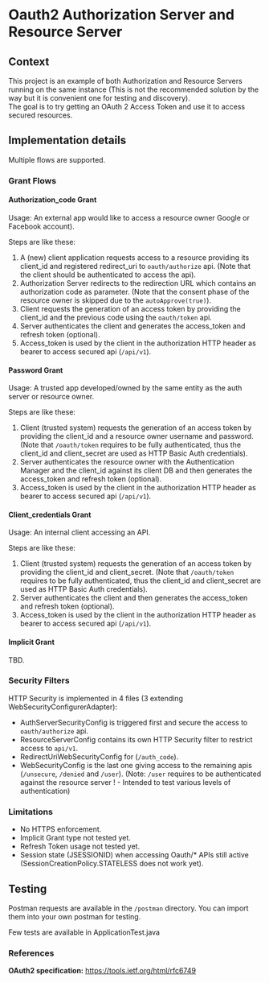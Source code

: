 # Oauth2 Authorization Server and Resource Server

## Context

This project is an example of both Authorization and Resource Servers running on the same instance 
(This is not the recommended solution by the way but it is convenient one for testing and discovery).  
The goal is to try getting an OAuth 2 Access Token and use it to access secured resources.  


## Implementation details

Multiple flows are supported.

### Grant Flows

#### Authorization_code Grant
Usage: An external app would like to access a resource owner Google or Facebook account).
 
Steps are like these:
1. A (new) client application requests access to a resource providing its client_id and registered redirect_uri to `oauth/authorize` api.
(Note that the client should be authenticated to access the api).
2. Authorization Server redirects to the redirection URL which contains an authorization code as parameter.
(Note that the consent phase of the resource owner is skipped due to the `autoApprove(true)`).
3. Client requests the generation of an access token by providing the client_id and the previous code using the `oauth/token` api.
4. Server authenticates the client and generates the access_token and refresh token (optional).
5. Access_token is used by the client in the authorization HTTP header as bearer to access secured api (`/api/v1`).

#### Password Grant
Usage: A trusted app developed/owned by the same entity as the auth server or resource owner.

Steps are like these:
1. Client (trusted system) requests the generation of an access token by providing the client_id and a resource owner username and password.
(Note that `/oauth/token` requires to be fully authenticated, thus the client_id and client_secret are used as HTTP Basic Auth credentials).
2. Server authenticates the resource owner with the Authentication Manager and the client_id against its client DB and then generates the access_token and refresh token (optional).
3. Access_token is used by the client in the authorization HTTP header as bearer to access secured api (`/api/v1`).

#### Client_credentials Grant
Usage: An internal client accessing an API.

Steps are like these:
1. Client (trusted system) requests the generation of an access token by providing the client_id and client_secret.
(Note that `/oauth/token` requires to be fully authenticated, thus the client_id and client_secret are used as HTTP Basic Auth credentials).
2. Server authenticates the client and then generates the access_token and refresh token (optional).
3. Access_token is used by the client in the authorization HTTP header as bearer to access secured api (`/api/v1`).

#### Implicit Grant
TBD.


### Security Filters
HTTP Security is implemented in 4 files (3 extending WebSecurityConfigurerAdapter):
- AuthServerSecurityConfig is triggered first and secure the access to `oauth/authorize` api.
- ResourceServerConfig contains its own HTTP Security filter to restrict access to `api/v1`.
- RedirectUriWebSecurityConfig for (`/auth_code`).
- WebSecurityConfig is the last one giving access to the remaining apis (`/unsecure`, `/denied` and `/user`).
(Note: `/user` requires to be authenticated against the resource server ! - Intended to test various levels of authentication)

### Limitations
- No HTTPS enforcement.
- Implicit Grant type not tested yet.
- Refresh Token usage not tested yet.
- Session state (JSESSIONID) when accessing Oauth/* APIs still active (SessionCreationPolicy.STATELESS does not work yet). 


## Testing
Postman requests are available in the `/postman` directory.
You can import them into your own postman for testing.

Few tests are available in ApplicationTest.java


### References

**OAuth2 specification:** https://tools.ietf.org/html/rfc6749



